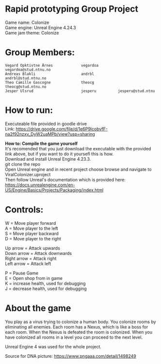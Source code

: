 # Rapid prototyping Group Project
  
Game name: Colonize  
Game engine: Unreal Engine 4.24.3  
Game jam theme: Colonize  
  
# Group Members:     
    Vegard Opktivtne Årnes             vegardoa         vegardoa@stud.ntnu.no	        
	Andreas Blakli                     andrbl           andrbl@stud.ntnu.no	
	Theo Camille Gascogne              theocg           theocg@stud.ntnu.no	
	Jesper Ulsrud                      jesperu          jesperu@stud.ntnu	

# How to run:
  
Executeable file provided in goodle drive	
Link: https://drive.google.com/file/d/1e6P9lcobvfF-na2f92nzxv_DyW2uaMPb/view?usp=sharing

**How to: Compile the game yourself**  
It's recomended that you just download the executable with the provided link above, but if you want to do it yoursefl this is how.  
Download and install Unreal Engine 4.23.3.  
git clone the repo  
Open Unreal engine and in recent project choose browse and navigate to ViralColonizer.uproject  
Then follow Unreal's documentation which is provided here: https://docs.unrealengine.com/en-US/Engine/Basics/Projects/Packaging/index.html  

  
# Controls: 
W = Move player forward  
A = Move player to the left  
S = Move player backward  
D = Move player to the right  
  
Up arrow = Attack upwards  
Down arrow = Attack downwards  
Right arrow = Attack right  
Left arrow = Attack left  
  
P = Pause Game  
E = Open shop from in game  
K = increase health, used for debugging  
J = decrease health, used for debugging  
  

# About the game
You play as a virus trying to colonize a human body. You colonize rooms by eliminating all enemies. Each room has a Nexus, which is like a boss for each room. When the Nexus is defeated the room is colonized. When you have colonized all rooms in a level you can proceed to the next level. 

Unreal Engine 4 was used for the whole project.


Source for DNA picture: https://www.pngaaa.com/detail/1498249


